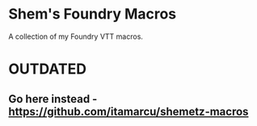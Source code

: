 # Shem's Foundry Macros
A collection of my Foundry VTT macros.

# OUTDATED

## Go here instead - https://github.com/itamarcu/shemetz-macros
